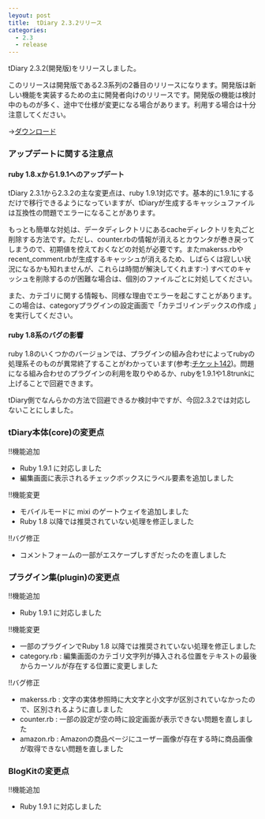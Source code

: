 ```yaml
---
leyout: post
title:  tDiary 2.3.2リリース
categories:
  - 2.3
  - release
---
```

tDiary 2.3.2(開発版)をリリースしました。

このリリースは開発版である2.3系列の2番目のリリースになります。開発版は新しい機能を実装するための主に開発者向けのリリースです。開発版の機能は検討中のものが多く、途中で仕様が変更になる場合があります。利用する場合は十分注意してください。

→[ダウンロード](20021112)

### アップデートに関する注意点
#### ruby 1.8.xから1.9.1へのアップデート
tDiary 2.3.1から2.3.2の主な変更点は、ruby 1.9.1対応です。基本的に1.9.1にするだけで移行できるようになっていますが、tDiaryが生成するキャッシュファイルは互換性の問題でエラーになることがあります。

もっとも簡単な対処は、データディレクトリにあるcacheディレクトリを丸ごと削除する方法です。ただし、counter.rbの情報が消えるとカウンタが巻き戻ってしまうので、初期値を控えておくなどの対処が必要です。またmakerss.rbやrecent_comment.rbが生成するキャッシュが消えるため、しばらくは寂しい状況になるかも知れませんが、これらは時間が解決してくれます:-) すべてのキャッシュを削除するのが困難な場合は、個別のファイルごとに対処してください。

また、カテゴリに関する情報も、同様な理由でエラーを起こすことがあります。この場合は、categoryプラグインの設定画面で「カテゴリインデックスの作成 」を実行してください。

#### ruby 1.8系のバグの影響
ruby 1.8のいくつかのバージョンでは、プラグインの組み合わせによってrubyの処理系そのものが異常終了することがわかっています(参考:[チケット142](http://www.cozmixng.org/retro/projects/tdiary/tickets/142))。問題になる組み合わせのプラグインの利用を取りやめるか、rubyを1.9.1や1.8trunkに上げることで回避できます。

tDiary側でなんらかの方法で回避できるか検討中ですが、今回2.3.2では対応しないことにしました。

### tDiary本体(core)の変更点
!!機能追加
* Ruby 1.9.1 に対応しました
* 編集画面に表示されるチェックボックスにラベル要素を追加しました

!!機能変更
* モバイルモードに mixi のゲートウェイを追加しました
* Ruby 1.8 以降では推奨されていない処理を修正しました

!!バグ修正
* コメントフォームの一部がエスケープしすぎだったのを直しました

### プラグイン集(plugin)の変更点
!!機能追加
* Ruby 1.9.1 に対応しました

!!機能変更
* 一部のプラグインでRuby 1.8 以降では推奨されていない処理を修正しました
* category.rb : 編集画面のカテゴリ文字列が挿入される位置をテキストの最後からカーソルが存在する位置に変更しました

!!バグ修正
* makerss.rb : 文字の実体参照時に大文字と小文字が区別されていなかったので、区別されるように直しました
* counter.rb : 一部の設定が空の時に設定画面が表示できない問題を直しました
* amazon.rb : Amazonの商品ページにユーザー画像が存在する時に商品画像が取得できない問題を直しました

### BlogKitの変更点
!!機能追加
* Ruby 1.9.1 に対応しました

